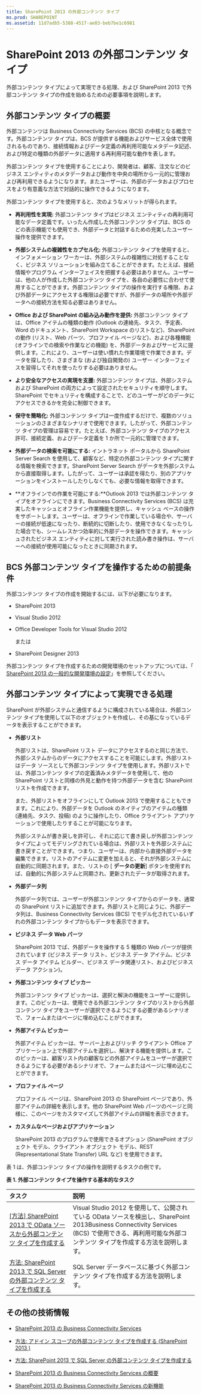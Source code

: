 ```yaml
---
title: SharePoint 2013 の外部コンテンツ タイプ
ms.prod: SHAREPOINT
ms.assetid: 11d7adb5-5388-4517-ae03-beb7be1c6981
---
```



# SharePoint 2013 の外部コンテンツ タイプ
外部コンテンツ タイプによって実現できる処理、および SharePoint 2013 で外部コンテンツ タイプの作成を始めるための必要事項を説明します。
## 外部コンテンツ タイプの概要
<a name="SP15ectoverview_what"> </a>

外部コンテンツは Business Connectivity Services (BCS) の中核となる概念です。外部コンテンツ タイプは、BCS が提供する機能およびサービス全体で使用されるものであり、接続情報およびデータ定義の再利用可能なメタデータ記述、および特定の種類の外部データに適用する再利用可能な動作を表します。
  
    
    
外部コンテンツ タイプを使用することにより、開発者は、顧客、注文などのビジネス エンティティのメタデータおよび動作を中央の場所から一元的に管理および再利用できるようになります。またユーザーは、外部のデータおよびプロセスをより有意義な方法で対話的に操作できるようになります。
  
    
    
外部コンテンツ タイプを使用すると、次のようなメリットが得られます。
  
    
    

- **再利用性を実現:** 外部コンテンツ タイプはビジネス エンティティの再利用可能なデータ定義です。いったん作成した外部コンテンツ タイプは、BCS のどの表示機能でも使用でき、外部データと対話するための充実したユーザー操作を提供できます。
    
  
- **外部システムの複雑性をカプセル化:** 外部コンテンツ タイプを使用すると、インフォメーション ワーカーは、外部システムの複雑性に対処することなく、ビジネス ソリューションを組み立てることができます。たとえば、接続情報やプログラム インターフェイスを把握する必要はありません。ユーザーは、他の人が作成した外部コンテンツ タイプを、各自の必要性に合わせて使用することができます。外部コンテンツ タイプの操作を実行する権限、および外部データにアクセスする権限は必要ですが、外部データの場所や外部データへの接続方法を知る必要はありません。
    
  
- **Office および SharePoint の組み込み動作を提供:** 外部コンテンツ タイプは、Office アイテムの種類の動作 (Outlook の連絡先、タスク、予定表、Word のドキュメント、SharePoint Workspace のリストなど)、SharePoint の動作 (リスト、Web パーツ、プロファイル ページなど)、および各種機能 (オフラインでの検索や作業などの機能) を、外部データおよびサービスに提供します。これにより、ユーザーは使い慣れた作業環境で作業できます。データを探したり、さまざまな (および独自開発の) ユーザー インターフェイスを習得してそれを使ったりする必要はありません。
    
  
- **より安全なアクセスの実現を支援:** 外部コンテンツ タイプは、外部システムおよび SharePoint の両方によって設定されたセキュリティを順守します。SharePoint でセキュリティを構成することで、どのユーザーがどのデータにアクセスできるかを完全に制御できます。
    
  
- **保守を簡略化:** 外部コンテンツ タイプは一度作成するだけで、複数のソリューションのさまざまなシナリオで使用できます。したがって、外部コンテンツ タイプの管理は容易です。たとえば、外部コンテンツ タイプのアクセス許可、接続定義、およびデータ定義を 1 か所で一元的に管理できます。
    
  
- **外部データの検索を可能にする:** イントラネット ポータルから SharePoint Server Search を使用して、顧客など、特定の外部コンテンツ タイプに関する情報を検索できます。SharePoint Server Search がデータを外部システムから直接取得します。したがって、ユーザーは承認を得たり、別のアプリケーションをインストールしたりしなくても、必要な情報を取得できます。
    
  
- **オフラインでの作業を可能にする:**Outlook 2013 では外部コンテンツ タイプをオフラインにできます。Business Connectivity Services (BCS) は充実したキャッシュとオフライン作業機能を提供し、キャッシュ ベースの操作をサポートします。ユーザーは、オフラインで作業している場合や、サーバーの接続が低速になったり、断続的に切断したり、使用できなくなったりした場合でも、シームレスかつ効率的に外部データを操作できます。キャッシュされたビジネス エンティティに対して実行された読み書き操作は、サーバーへの接続が使用可能になったときに同期されます。
    
  

## BCS 外部コンテンツ タイプを操作するための前提条件
<a name="SP15ectoverview_prereq"> </a>

外部コンテンツ タイプの作成を開始するには、以下が必要になります。
  
    
    

- SharePoint 2013
    
  
- Visual Studio 2012
    
  
- Office Developer Tools for Visual Studio 2012
    
    または
    
  
- SharePoint Designer 2013
    
  
外部コンテンツ タイプを作成するための開発環境のセットアップについては、「 [SharePoint 2013 の一般的な開発環境の設定](set-up-a-general-development-environment-for-sharepoint-2013.md)」を参照してください。
  
    
    

## 外部コンテンツ タイプによって実現できる処理
<a name="SP15ectoverview_whattodo"> </a>

SharePoint が外部システムと通信するように構成されている場合は、外部コンテンツ タイプを使用して以下のオブジェクトを作成し、その基になっているデータを表示することができます。
  
    
    

- **外部リスト**
    
    外部リストは、SharePoint リスト データにアクセスするのと同じ方法で、外部システムからのデータにアクセスすることを可能にします。外部リストはデータ ソースとして外部コンテンツ タイプを使用します。外部リストでは、外部コンテンツ タイプの定義済みメタデータを使用して、他の SharePoint リストと同様の外見と動作を持つ外部データを含む SharePoint リストを作成できます。
    
    また、外部リストをオフラインにして Outlook 2013 で使用することもできます。これにより、外部データを Outlook のネイティブのアイテムの種類 (連絡先、タスク、投稿) のように操作したり、Office クライアント アプリケーションで使用したりすることが可能になります。
    
    外部システムが書き戻しを許可し、それに応じて書き戻しが外部コンテンツ タイプによってモデリングされている場合は、外部リストを外部システムに書き戻すことができます。つまり、ユーザーは、内部から直接外部データを編集できます。リストのアイテムに変更を加えると、それが外部システムに自動的に同期されます。また、リストの [ **データの更新**] ボタンを使用すれば、自動的に外部システムと同期され、更新されたデータが取得されます。
    
  
- **外部データ列**
    
    外部データ列では、ユーザーが外部コンテンツ タイプからのデータを、通常の SharePoint リストに追加できます。外部リストと同じように、外部データ列は、Business Connectivity Services (BCS) でモデル化されているいずれの外部コンテンツ タイプからもデータを表示できます。
    
  
- **ビジネス データ Web パーツ**
    
    SharePoint 2013 でば、外部データを操作する 5 種類の Web パーツが提供されています (ビジネス データ リスト、ビジネス データ アイテム、ビジネス データ アイテム ビルダー、ビジネス データ関連リスト、およびビジネス データ アクション)。
    
  
- **外部コンテンツ タイプ ピッカー**
    
    外部コンテンツ タイプ ピッカーは、選択と解決の機能をユーザーに提供します。このピッカーは、使用できる外部コンテンツ タイプのリストから外部コンテンツ タイプをユーザーが選択できるようにする必要があるシナリオで、フォームまたはページに埋め込むことができます。 
    
  
- **外部アイテム ピッカー**
    
    外部アイテム ピッカーは、サーバー上およびリッチ クライアント Office アプリケーション上で外部アイテムを選択し、解決する機能を提供します。このピッカーは、顧客リスト内の顧客などの外部アイテムをユーザーが選択できるようにする必要があるシナリオで、フォームまたはページに埋め込むことができます。 
    
  
- **プロファイル ページ**
    
    プロファイル ページは、SharePoint 2013 の SharePoint ページであり、外部アイテムの詳細を表示します。他の SharePoint Web パーツのページと同様に、このページをカスタマイズして外部アイテムの詳細を表示できます。
    
  
- **カスタムなページおよびアプリケーション**
    
    SharePoint 2013 のプログラムで使用できるオプション (SharePoint オブジェクト モデル、クライアント オブジェクト モデル、REST (Representational State Transfer) URL など) を使用できます。
    
  
表 1 は、外部コンテンツ タイプの操作を説明するタスクの例です。
  
    
    

**表 1. 外部コンテンツ タイプを操作する基本的なタスク**


|**タスク**|**説明**|
|:-----|:-----|
| [[方法] SharePoint 2013 で OData ソースから外部コンテンツ タイプを作成する](how-to-create-an-external-content-type-from-an-odata-source-in-sharepoint-2013.md) <br/> |Visual Studio 2012 を使用して、公開されている OData ソースを検出し、SharePoint 2013Business Connectivity Services (BCS) で使用できる、再利用可能な外部コンテンツ タイプを作成する方法を説明します。  <br/> |
| [方法: SharePoint 2013 で SQL Server の外部コンテンツ タイプを作成する](how-to-create-external-content-types-for-sql-server-in-sharepoint-2013.md) <br/> |SQL Server データベースに基づく外部コンテンツ タイプを作成する方法を説明します。  <br/> |
   

## その他の技術情報
<a name="SP15ectoverview_addres"> </a>


-  [SharePoint 2013 の Business Connectivity Services](business-connectivity-services-in-sharepoint-2013.md)
    
  
-  [方法: アドイン スコープの外部コンテンツ タイプを作成する (SharePoint 2013 )](how-to-create-an-add-in-scoped-external-content-type-in-sharepoint-2013.md)
    
  
-  [方法: SharePoint 2013 で SQL Server の外部コンテンツ タイプを作成する](how-to-create-external-content-types-for-sql-server-in-sharepoint-2013.md)
    
  
-  [SharePoint 2013 の Business Connectivity Services の概要](get-started-with-business-connectivity-services-in-sharepoint-2013.md)
    
  
-  [SharePoint 2013 の Business Connectivity Services の新機能](what-s-new-in-business-connectivity-services-in-sharepoint-2013.md)
    
  


